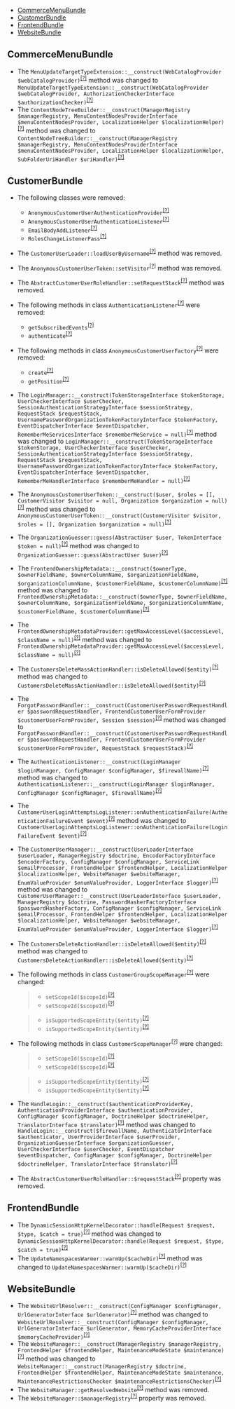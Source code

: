 - [CommerceMenuBundle](#commercemenubundle)
- [CustomerBundle](#customerbundle)
- [FrontendBundle](#frontendbundle)
- [WebsiteBundle](#websitebundle)

CommerceMenuBundle
------------------
* The `MenuUpdateTargetTypeExtension::__construct(WebCatalogProvider $webCatalogProvider)`<sup>[[?]](https://github.com/oroinc/customer-portal/tree/5.1.0/src/Oro/Bundle/CommerceMenuBundle/Form/Extension/MenuUpdateTargetTypeExtension.php#L35 "Oro\Bundle\CommerceMenuBundle\Form\Extension\MenuUpdateTargetTypeExtension")</sup> method was changed to `MenuUpdateTargetTypeExtension::__construct(WebCatalogProvider $webCatalogProvider, AuthorizationCheckerInterface $authorizationChecker)`<sup>[[?]](https://github.com/oroinc/customer-portal/tree/6.0.0-rc/src/Oro/Bundle/CommerceMenuBundle/Form/Extension/MenuUpdateTargetTypeExtension.php#L39 "Oro\Bundle\CommerceMenuBundle\Form\Extension\MenuUpdateTargetTypeExtension")</sup>
* The `ContentNodeTreeBuilder::__construct(ManagerRegistry $managerRegistry, MenuContentNodesProviderInterface $menuContentNodesProvider, LocalizationHelper $localizationHelper)`<sup>[[?]](https://github.com/oroinc/customer-portal/tree/5.1.0/src/Oro/Bundle/CommerceMenuBundle/Builder/ContentNodeTreeBuilder.php#L42 "Oro\Bundle\CommerceMenuBundle\Builder\ContentNodeTreeBuilder")</sup> method was changed to `ContentNodeTreeBuilder::__construct(ManagerRegistry $managerRegistry, MenuContentNodesProviderInterface $menuContentNodesProvider, LocalizationHelper $localizationHelper, SubFolderUriHandler $uriHandler)`<sup>[[?]](https://github.com/oroinc/customer-portal/tree/6.0.0-rc/src/Oro/Bundle/CommerceMenuBundle/Builder/ContentNodeTreeBuilder.php#L38 "Oro\Bundle\CommerceMenuBundle\Builder\ContentNodeTreeBuilder")</sup>

CustomerBundle
--------------
* The following classes were removed:
   - `AnonymousCustomerUserAuthenticationProvider`<sup>[[?]](https://github.com/oroinc/customer-portal/tree/5.1.0/src/Oro/Bundle/CustomerBundle/Security/AnonymousCustomerUserAuthenticationProvider.php#L16 "Oro\Bundle\CustomerBundle\Security\AnonymousCustomerUserAuthenticationProvider")</sup>
   - `AnonymousCustomerUserAuthenticationListener`<sup>[[?]](https://github.com/oroinc/customer-portal/tree/5.1.0/src/Oro/Bundle/CustomerBundle/Security/Firewall/AnonymousCustomerUserAuthenticationListener.php#L20 "Oro\Bundle\CustomerBundle\Security\Firewall\AnonymousCustomerUserAuthenticationListener")</sup>
   - `EmailBodyAddListener`<sup>[[?]](https://github.com/oroinc/customer-portal/tree/5.1.0/src/Oro/Bundle/CustomerBundle/EventListener/EmailBodyAddListener.php#L14 "Oro\Bundle\CustomerBundle\EventListener\EmailBodyAddListener")</sup>
   - `RolesChangeListenerPass`<sup>[[?]](https://github.com/oroinc/customer-portal/tree/5.1.0/src/Oro/Bundle/CustomerBundle/DependencyInjection/Compiler/RolesChangeListenerPass.php#L12 "Oro\Bundle\CustomerBundle\DependencyInjection\Compiler\RolesChangeListenerPass")</sup>
* The `CustomerUserLoader::loadUserByUsername`<sup>[[?]](https://github.com/oroinc/customer-portal/tree/5.1.0/src/Oro/Bundle/CustomerBundle/Security/CustomerUserLoader.php#L62 "Oro\Bundle\CustomerBundle\Security\CustomerUserLoader::loadUserByUsername")</sup> method was removed.
* The `AnonymousCustomerUserToken::setVisitor`<sup>[[?]](https://github.com/oroinc/customer-portal/tree/5.1.0/src/Oro/Bundle/CustomerBundle/Security/Token/AnonymousCustomerUserToken.php#L57 "Oro\Bundle\CustomerBundle\Security\Token\AnonymousCustomerUserToken::setVisitor")</sup> method was removed.
* The `AbstractCustomerUserRoleHandler::setRequestStack`<sup>[[?]](https://github.com/oroinc/customer-portal/tree/5.1.0/src/Oro/Bundle/CustomerBundle/Form/Handler/AbstractCustomerUserRoleHandler.php#L49 "Oro\Bundle\CustomerBundle\Form\Handler\AbstractCustomerUserRoleHandler::setRequestStack")</sup> method was removed.
* The following methods in class `AuthenticationListener`<sup>[[?]](https://github.com/oroinc/customer-portal/tree/5.1.0/src/Oro/Bundle/CustomerBundle/EventListener/AuthenticationListener.php#L45 "Oro\Bundle\CustomerBundle\EventListener\AuthenticationListener")</sup> were removed:
   - `getSubscribedEvents`<sup>[[?]](https://github.com/oroinc/customer-portal/tree/5.1.0/src/Oro/Bundle/CustomerBundle/EventListener/AuthenticationListener.php#L45 "Oro\Bundle\CustomerBundle\EventListener\AuthenticationListener::getSubscribedEvents")</sup>
   - `authenticate`<sup>[[?]](https://github.com/oroinc/customer-portal/tree/5.1.0/src/Oro/Bundle/CustomerBundle/EventListener/AuthenticationListener.php#L53 "Oro\Bundle\CustomerBundle\EventListener\AuthenticationListener::authenticate")</sup>
* The following methods in class `AnonymousCustomerUserFactory`<sup>[[?]](https://github.com/oroinc/customer-portal/tree/5.1.0/src/Oro/Bundle/CustomerBundle/DependencyInjection/Security/AnonymousCustomerUserFactory.php#L18 "Oro\Bundle\CustomerBundle\DependencyInjection\Security\AnonymousCustomerUserFactory")</sup> were removed:
   - `create`<sup>[[?]](https://github.com/oroinc/customer-portal/tree/5.1.0/src/Oro/Bundle/CustomerBundle/DependencyInjection/Security/AnonymousCustomerUserFactory.php#L18 "Oro\Bundle\CustomerBundle\DependencyInjection\Security\AnonymousCustomerUserFactory::create")</sup>
   - `getPosition`<sup>[[?]](https://github.com/oroinc/customer-portal/tree/5.1.0/src/Oro/Bundle/CustomerBundle/DependencyInjection/Security/AnonymousCustomerUserFactory.php#L44 "Oro\Bundle\CustomerBundle\DependencyInjection\Security\AnonymousCustomerUserFactory::getPosition")</sup>
* The `LoginManager::__construct(TokenStorageInterface $tokenStorage, UserCheckerInterface $userChecker, SessionAuthenticationStrategyInterface $sessionStrategy, RequestStack $requestStack, UsernamePasswordOrganizationTokenFactoryInterface $tokenFactory, EventDispatcherInterface $eventDispatcher, RememberMeServicesInterface $rememberMeService = null)`<sup>[[?]](https://github.com/oroinc/customer-portal/tree/5.1.0/src/Oro/Bundle/CustomerBundle/Security/LoginManager.php#L62 "Oro\Bundle\CustomerBundle\Security\LoginManager")</sup> method was changed to `LoginManager::__construct(TokenStorageInterface $tokenStorage, UserCheckerInterface $userChecker, SessionAuthenticationStrategyInterface $sessionStrategy, RequestStack $requestStack, UsernamePasswordOrganizationTokenFactoryInterface $tokenFactory, EventDispatcherInterface $eventDispatcher, RememberMeHandlerInterface $rememberMeHandler = null)`<sup>[[?]](https://github.com/oroinc/customer-portal/tree/6.0.0-rc/src/Oro/Bundle/CustomerBundle/Security/LoginManager.php#L62 "Oro\Bundle\CustomerBundle\Security\LoginManager")</sup>
* The `AnonymousCustomerUserToken::__construct($user, $roles = [], CustomerVisitor $visitor = null, Organization $organization = null)`<sup>[[?]](https://github.com/oroinc/customer-portal/tree/5.1.0/src/Oro/Bundle/CustomerBundle/Security/Token/AnonymousCustomerUserToken.php#L34 "Oro\Bundle\CustomerBundle\Security\Token\AnonymousCustomerUserToken")</sup> method was changed to `AnonymousCustomerUserToken::__construct(CustomerVisitor $visitor, $roles = [], Organization $organization = null)`<sup>[[?]](https://github.com/oroinc/customer-portal/tree/6.0.0-rc/src/Oro/Bundle/CustomerBundle/Security/Token/AnonymousCustomerUserToken.php#L23 "Oro\Bundle\CustomerBundle\Security\Token\AnonymousCustomerUserToken")</sup>
* The `OrganizationGuesser::guess(AbstractUser $user, TokenInterface $token = null)`<sup>[[?]](https://github.com/oroinc/customer-portal/tree/5.1.0/src/Oro/Bundle/CustomerBundle/Security/Guesser/OrganizationGuesser.php#L42 "Oro\Bundle\CustomerBundle\Security\Guesser\OrganizationGuesser")</sup> method was changed to `OrganizationGuesser::guess(AbstractUser $user)`<sup>[[?]](https://github.com/oroinc/customer-portal/tree/6.0.0-rc/src/Oro/Bundle/CustomerBundle/Security/Guesser/OrganizationGuesser.php#L41 "Oro\Bundle\CustomerBundle\Security\Guesser\OrganizationGuesser")</sup>
* The `FrontendOwnershipMetadata::__construct($ownerType, $ownerFieldName, $ownerColumnName, $organizationFieldName, $organizationColumnName, $customerFieldName, $customerColumnName)`<sup>[[?]](https://github.com/oroinc/customer-portal/tree/5.1.0/src/Oro/Bundle/CustomerBundle/Owner/Metadata/FrontendOwnershipMetadata.php#L25 "Oro\Bundle\CustomerBundle\Owner\Metadata\FrontendOwnershipMetadata")</sup> method was changed to `FrontendOwnershipMetadata::__construct($ownerType, $ownerFieldName, $ownerColumnName, $organizationFieldName, $organizationColumnName, $customerFieldName, $customerColumnName)`<sup>[[?]](https://github.com/oroinc/customer-portal/tree/6.0.0-rc/src/Oro/Bundle/CustomerBundle/Owner/Metadata/FrontendOwnershipMetadata.php#L20 "Oro\Bundle\CustomerBundle\Owner\Metadata\FrontendOwnershipMetadata")</sup>
* The `FrontendOwnershipMetadataProvider::getMaxAccessLevel($accessLevel, $className = null)`<sup>[[?]](https://github.com/oroinc/customer-portal/tree/5.1.0/src/Oro/Bundle/CustomerBundle/Owner/Metadata/FrontendOwnershipMetadataProvider.php#L75 "Oro\Bundle\CustomerBundle\Owner\Metadata\FrontendOwnershipMetadataProvider")</sup> method was changed to `FrontendOwnershipMetadataProvider::getMaxAccessLevel($accessLevel, $className = null)`<sup>[[?]](https://github.com/oroinc/customer-portal/tree/6.0.0-rc/src/Oro/Bundle/CustomerBundle/Owner/Metadata/FrontendOwnershipMetadataProvider.php#L85 "Oro\Bundle\CustomerBundle\Owner\Metadata\FrontendOwnershipMetadataProvider")</sup>
* The `CustomersDeleteMassActionHandler::isDeleteAllowed($entity)`<sup>[[?]](https://github.com/oroinc/customer-portal/tree/5.1.0/src/Oro/Bundle/CustomerBundle/Handler/CustomersDeleteMassActionHandler.php#L24 "Oro\Bundle\CustomerBundle\Handler\CustomersDeleteMassActionHandler")</sup> method was changed to `CustomersDeleteMassActionHandler::isDeleteAllowed($entity)`<sup>[[?]](https://github.com/oroinc/customer-portal/tree/6.0.0-rc/src/Oro/Bundle/CustomerBundle/Handler/CustomersDeleteMassActionHandler.php#L23 "Oro\Bundle\CustomerBundle\Handler\CustomersDeleteMassActionHandler")</sup>
* The `ForgotPasswordHandler::__construct(CustomerUserPasswordRequestHandler $passwordRequestHandler, FrontendCustomerUserFormProvider $customerUserFormProvider, Session $session)`<sup>[[?]](https://github.com/oroinc/customer-portal/tree/5.1.0/src/Oro/Bundle/CustomerBundle/Handler/ForgotPasswordHandler.php#L30 "Oro\Bundle\CustomerBundle\Handler\ForgotPasswordHandler")</sup> method was changed to `ForgotPasswordHandler::__construct(CustomerUserPasswordRequestHandler $passwordRequestHandler, FrontendCustomerUserFormProvider $customerUserFormProvider, RequestStack $requestStack)`<sup>[[?]](https://github.com/oroinc/customer-portal/tree/6.0.0-rc/src/Oro/Bundle/CustomerBundle/Handler/ForgotPasswordHandler.php#L15 "Oro\Bundle\CustomerBundle\Handler\ForgotPasswordHandler")</sup>
* The `AuthenticationListener::__construct(LoginManager $loginManager, ConfigManager $configManager, $firewallName)`<sup>[[?]](https://github.com/oroinc/customer-portal/tree/5.1.0/src/Oro/Bundle/CustomerBundle/EventListener/AuthenticationListener.php#L32 "Oro\Bundle\CustomerBundle\EventListener\AuthenticationListener")</sup> method was changed to `AuthenticationListener::__construct(LoginManager $loginManager, ConfigManager $configManager, $firewallName)`<sup>[[?]](https://github.com/oroinc/customer-portal/tree/6.0.0-rc/src/Oro/Bundle/CustomerBundle/EventListener/AuthenticationListener.php#L20 "Oro\Bundle\CustomerBundle\EventListener\AuthenticationListener")</sup>
* The `CustomerUserLoginAttemptsLogListener::onAuthenticationFailure(AuthenticationFailureEvent $event)`<sup>[[?]](https://github.com/oroinc/customer-portal/tree/5.1.0/src/Oro/Bundle/CustomerBundle/EventListener/CustomerUserLoginAttemptsLogListener.php#L48 "Oro\Bundle\CustomerBundle\EventListener\CustomerUserLoginAttemptsLogListener")</sup> method was changed to `CustomerUserLoginAttemptsLogListener::onAuthenticationFailure(LoginFailureEvent $event)`<sup>[[?]](https://github.com/oroinc/customer-portal/tree/6.0.0-rc/src/Oro/Bundle/CustomerBundle/EventListener/CustomerUserLoginAttemptsLogListener.php#L48 "Oro\Bundle\CustomerBundle\EventListener\CustomerUserLoginAttemptsLogListener")</sup>
* The `CustomerUserManager::__construct(UserLoaderInterface $userLoader, ManagerRegistry $doctrine, EncoderFactoryInterface $encoderFactory, ConfigManager $configManager, ServiceLink $emailProcessor, FrontendHelper $frontendHelper, LocalizationHelper $localizationHelper, WebsiteManager $websiteManager, EnumValueProvider $enumValueProvider, LoggerInterface $logger)`<sup>[[?]](https://github.com/oroinc/customer-portal/tree/5.1.0/src/Oro/Bundle/CustomerBundle/Entity/CustomerUserManager.php#L42 "Oro\Bundle\CustomerBundle\Entity\CustomerUserManager")</sup> method was changed to `CustomerUserManager::__construct(UserLoaderInterface $userLoader, ManagerRegistry $doctrine, PasswordHasherFactoryInterface $passwordHasherFactory, ConfigManager $configManager, ServiceLink $emailProcessor, FrontendHelper $frontendHelper, LocalizationHelper $localizationHelper, WebsiteManager $websiteManager, EnumValueProvider $enumValueProvider, LoggerInterface $logger)`<sup>[[?]](https://github.com/oroinc/customer-portal/tree/6.0.0-rc/src/Oro/Bundle/CustomerBundle/Entity/CustomerUserManager.php#L42 "Oro\Bundle\CustomerBundle\Entity\CustomerUserManager")</sup>
* The `CustomersDeleteActionHandler::isDeleteAllowed($entity)`<sup>[[?]](https://github.com/oroinc/customer-portal/tree/5.1.0/src/Oro/Bundle/CustomerBundle/Datagrid/Extension/MassAction/CustomersDeleteActionHandler.php#L22 "Oro\Bundle\CustomerBundle\Datagrid\Extension\MassAction\CustomersDeleteActionHandler")</sup> method was changed to `CustomersDeleteActionHandler::isDeleteAllowed($entity)`<sup>[[?]](https://github.com/oroinc/customer-portal/tree/6.0.0-rc/src/Oro/Bundle/CustomerBundle/Datagrid/Extension/MassAction/CustomersDeleteActionHandler.php#L24 "Oro\Bundle\CustomerBundle\Datagrid\Extension\MassAction\CustomersDeleteActionHandler")</sup>
* The following methods in class `CustomerGroupScopeManager`<sup>[[?]](https://github.com/oroinc/customer-portal/tree/6.0.0-rc/src/Oro/Bundle/CustomerBundle/Config/CustomerGroupScopeManager.php#L46 "Oro\Bundle\CustomerBundle\Config\CustomerGroupScopeManager")</sup> were changed:
  > - `setScopeId($scopeId)`<sup>[[?]](https://github.com/oroinc/customer-portal/tree/5.1.0/src/Oro/Bundle/CustomerBundle/Config/CustomerGroupScopeManager.php#L31 "Oro\Bundle\CustomerBundle\Config\CustomerGroupScopeManager")</sup>
  > - `setScopeId($scopeId)`<sup>[[?]](https://github.com/oroinc/customer-portal/tree/6.0.0-rc/src/Oro/Bundle/CustomerBundle/Config/CustomerGroupScopeManager.php#L46 "Oro\Bundle\CustomerBundle\Config\CustomerGroupScopeManager")</sup>

  > - `isSupportedScopeEntity($entity)`<sup>[[?]](https://github.com/oroinc/customer-portal/tree/5.1.0/src/Oro/Bundle/CustomerBundle/Config/CustomerGroupScopeManager.php#L38 "Oro\Bundle\CustomerBundle\Config\CustomerGroupScopeManager")</sup>
  > - `isSupportedScopeEntity($entity)`<sup>[[?]](https://github.com/oroinc/customer-portal/tree/6.0.0-rc/src/Oro/Bundle/CustomerBundle/Config/CustomerGroupScopeManager.php#L56 "Oro\Bundle\CustomerBundle\Config\CustomerGroupScopeManager")</sup>

* The following methods in class `CustomerScopeManager`<sup>[[?]](https://github.com/oroinc/customer-portal/tree/6.0.0-rc/src/Oro/Bundle/CustomerBundle/Config/CustomerScopeManager.php#L46 "Oro\Bundle\CustomerBundle\Config\CustomerScopeManager")</sup> were changed:
  > - `setScopeId($scopeId)`<sup>[[?]](https://github.com/oroinc/customer-portal/tree/5.1.0/src/Oro/Bundle/CustomerBundle/Config/CustomerScopeManager.php#L32 "Oro\Bundle\CustomerBundle\Config\CustomerScopeManager")</sup>
  > - `setScopeId($scopeId)`<sup>[[?]](https://github.com/oroinc/customer-portal/tree/6.0.0-rc/src/Oro/Bundle/CustomerBundle/Config/CustomerScopeManager.php#L46 "Oro\Bundle\CustomerBundle\Config\CustomerScopeManager")</sup>

  > - `isSupportedScopeEntity($entity)`<sup>[[?]](https://github.com/oroinc/customer-portal/tree/5.1.0/src/Oro/Bundle/CustomerBundle/Config/CustomerScopeManager.php#L39 "Oro\Bundle\CustomerBundle\Config\CustomerScopeManager")</sup>
  > - `isSupportedScopeEntity($entity)`<sup>[[?]](https://github.com/oroinc/customer-portal/tree/6.0.0-rc/src/Oro/Bundle/CustomerBundle/Config/CustomerScopeManager.php#L56 "Oro\Bundle\CustomerBundle\Config\CustomerScopeManager")</sup>

* The `HandleLogin::__construct($authenticationProviderKey, AuthenticationProviderInterface $authenticationProvider, ConfigManager $configManager, DoctrineHelper $doctrineHelper, TranslatorInterface $translator)`<sup>[[?]](https://github.com/oroinc/customer-portal/tree/5.1.0/src/Oro/Bundle/CustomerBundle/Api/Processor/HandleLogin.php#L32 "Oro\Bundle\CustomerBundle\Api\Processor\HandleLogin")</sup> method was changed to `HandleLogin::__construct($firewallName, AuthenticatorInterface $authenticator, UserProviderInterface $userProvider, OrganizationGuesserInterface $organizationGuesser, UserCheckerInterface $userChecker, EventDispatcher $eventDispatcher, ConfigManager $configManager, DoctrineHelper $doctrineHelper, TranslatorInterface $translator)`<sup>[[?]](https://github.com/oroinc/customer-portal/tree/6.0.0-rc/src/Oro/Bundle/CustomerBundle/Api/Processor/HandleLogin.php#L34 "Oro\Bundle\CustomerBundle\Api\Processor\HandleLogin")</sup>
* The `AbstractCustomerUserRoleHandler::$requestStack`<sup>[[?]](https://github.com/oroinc/customer-portal/tree/5.1.0/src/Oro/Bundle/CustomerBundle/Form/Handler/AbstractCustomerUserRoleHandler.php#L24 "Oro\Bundle\CustomerBundle\Form\Handler\AbstractCustomerUserRoleHandler::$requestStack")</sup> property was removed.

FrontendBundle
--------------
* The `DynamicSessionHttpKernelDecorator::handle(Request $request, $type, $catch = true)`<sup>[[?]](https://github.com/oroinc/customer-portal/tree/5.1.0/src/Oro/Bundle/FrontendBundle/Request/DynamicSessionHttpKernelDecorator.php#L40 "Oro\Bundle\FrontendBundle\Request\DynamicSessionHttpKernelDecorator")</sup> method was changed to `DynamicSessionHttpKernelDecorator::handle(Request $request, $type, $catch = true)`<sup>[[?]](https://github.com/oroinc/customer-portal/tree/6.0.0-rc/src/Oro/Bundle/FrontendBundle/Request/DynamicSessionHttpKernelDecorator.php#L41 "Oro\Bundle\FrontendBundle\Request\DynamicSessionHttpKernelDecorator")</sup>
* The `UpdateNamespacesWarmer::warmUp($cacheDir)`<sup>[[?]](https://github.com/oroinc/customer-portal/tree/5.1.0/src/Oro/Bundle/FrontendBundle/CacheWarmer/UpdateNamespacesWarmer.php#L26 "Oro\Bundle\FrontendBundle\CacheWarmer\UpdateNamespacesWarmer")</sup> method was changed to `UpdateNamespacesWarmer::warmUp($cacheDir)`<sup>[[?]](https://github.com/oroinc/customer-portal/tree/6.0.0-rc/src/Oro/Bundle/FrontendBundle/CacheWarmer/UpdateNamespacesWarmer.php#L26 "Oro\Bundle\FrontendBundle\CacheWarmer\UpdateNamespacesWarmer")</sup>

WebsiteBundle
-------------
* The `WebsiteUrlResolver::__construct(ConfigManager $configManager, UrlGeneratorInterface $urlGenerator)`<sup>[[?]](https://github.com/oroinc/customer-portal/tree/5.1.0/src/Oro/Bundle/WebsiteBundle/Resolver/WebsiteUrlResolver.php#L26 "Oro\Bundle\WebsiteBundle\Resolver\WebsiteUrlResolver")</sup> method was changed to `WebsiteUrlResolver::__construct(ConfigManager $configManager, UrlGeneratorInterface $urlGenerator, MemoryCacheProviderInterface $memoryCacheProvider)`<sup>[[?]](https://github.com/oroinc/customer-portal/tree/6.0.0-rc/src/Oro/Bundle/WebsiteBundle/Resolver/WebsiteUrlResolver.php#L25 "Oro\Bundle\WebsiteBundle\Resolver\WebsiteUrlResolver")</sup>
* The `WebsiteManager::__construct(ManagerRegistry $managerRegistry, FrontendHelper $frontendHelper, MaintenanceModeState $maintenance)`<sup>[[?]](https://github.com/oroinc/customer-portal/tree/5.1.0/src/Oro/Bundle/WebsiteBundle/Manager/WebsiteManager.php#L37 "Oro\Bundle\WebsiteBundle\Manager\WebsiteManager")</sup> method was changed to `WebsiteManager::__construct(ManagerRegistry $doctrine, FrontendHelper $frontendHelper, MaintenanceModeState $maintenance, MaintenanceRestrictionsChecker $maintenanceRestrictionsChecker)`<sup>[[?]](https://github.com/oroinc/customer-portal/tree/6.0.0-rc/src/Oro/Bundle/WebsiteBundle/Manager/WebsiteManager.php#L23 "Oro\Bundle\WebsiteBundle\Manager\WebsiteManager")</sup>
* The `WebsiteManager::getResolvedWebsite`<sup>[[?]](https://github.com/oroinc/customer-portal/tree/5.1.0/src/Oro/Bundle/WebsiteBundle/Manager/WebsiteManager.php#L85 "Oro\Bundle\WebsiteBundle\Manager\WebsiteManager::getResolvedWebsite")</sup> method was removed.
* The `WebsiteManager::$managerRegistry`<sup>[[?]](https://github.com/oroinc/customer-portal/tree/5.1.0/src/Oro/Bundle/WebsiteBundle/Manager/WebsiteManager.php#L20 "Oro\Bundle\WebsiteBundle\Manager\WebsiteManager::$managerRegistry")</sup> property was removed.

